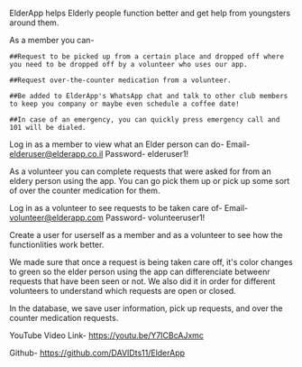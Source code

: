 ElderApp helps Elderly people function better and get help from youngsters around them.

As a member you can- 

    ##Request to be picked up from a certain place and dropped off where you need to be dropped off by a volunteer who uses our app.

    ##Request over-the-counter medication from a volunteer.

    ##Be added to ElderApp's WhatsApp chat and talk to other club members to keep you company or maybe even schedule a coffee date!

    ##In case of an emergency, you can quickly press emergency call and 101 will be dialed.


Log in as a member to view what an Elder person can do- 
    Email- elderuser@elderapp.co.il
    Password- elderuser1!


As a volunteer you can complete requests that were asked for from an eldery person using the app. You can go pick them up or pick up some sort of over the counter medication for them. 

Log in as a volunteer to see requests to be taken care of- 
    Email- volunteer@elderapp.com
    Password- volunteeruser1!

Create a user for userself as a member and as a volunteer to see how the functionlities work better.

We made sure that once a request is being taken care off, it's color changes to green so the elder person using the app can differenciate betweenr requests that have been seen or not. We also did it in order for different volunteers to understand which requests are open or closed. 

In the database, we save user information, pick up requests, and over the counter medication requests.


YouTube Video Link- https://youtu.be/Y7ICBcAJxmc

Github- https://github.com/DAVIDts11/ElderApp